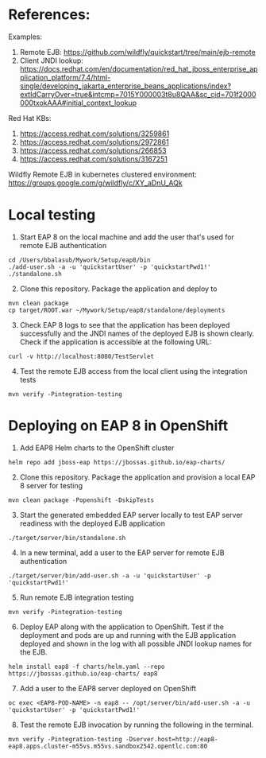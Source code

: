 References: 
============
Examples: 
1. Remote EJB: https://github.com/wildfly/quickstart/tree/main/ejb-remote
2. Client JNDI lookup: https://docs.redhat.com/en/documentation/red_hat_jboss_enterprise_application_platform/7.4/html-single/developing_jakarta_enterprise_beans_applications/index?extIdCarryOver=true&intcmp=7015Y000003t8u8QAA&sc_cid=701f2000000txokAAA#initial_context_lookup

Red Hat KBs:
1. https://access.redhat.com/solutions/3259861
2. https://access.redhat.com/solutions/2972861
3. https://access.redhat.com/solutions/266853
4. https://access.redhat.com/solutions/3167251

Wildfly Remote EJB in kubernetes clustered environment: https://groups.google.com/g/wildfly/c/XY_aDnU_AQk


Local testing
==============
1. Start EAP 8 on the local machine and add the user that's used for remote EJB authentication 
```
cd /Users/bbalasub/Mywork/Setup/eap8/bin
./add-user.sh -a -u 'quickstartUser' -p 'quickstartPwd1!' 
./standalone.sh
```

2. Clone this repository. Package the application and deploy to 
```
mvn clean package
cp target/ROOT.war ~/Mywork/Setup/eap8/standalone/deployments
```

3. Check EAP 8 logs to see that the application has been deployed successfully and the JNDI names of the deployed EJB is shown clearly. Check if the application is accessible at the following URL:
```
curl -v http://localhost:8080/TestServlet
```

4.  Test the remote EJB access from the local client using the integration tests
```
mvn verify -Pintegration-testing
```

Deploying on EAP 8 in OpenShift
=================================
1. Add EAP8 Helm charts to the OpenShift cluster
```
helm repo add jboss-eap https://jbossas.github.io/eap-charts/
```

2. Clone this repository. Package the application and provision a local EAP 8 server for testing
```
mvn clean package -Popenshift -DskipTests
```

3. Start the generated embedded EAP server locally to test EAP server readiness with the deployed EJB application
```
./target/server/bin/standalone.sh
```

4. In a new terminal, add a user to the EAP server for remote EJB authentication
```
./target/server/bin/add-user.sh -a -u 'quickstartUser' -p 'quickstartPwd1!' 
```

5. Run remote EJB integration testing
```
mvn verify -Pintegration-testing
```

6. Deploy EAP along with the application to OpenShift. Test if the deployment and pods are up and running with the EJB application deployed and shown in the log with all possible JNDI lookup names for the EJB. 
```
helm install eap8 -f charts/helm.yaml --repo https://jbossas.github.io/eap-charts/ eap8

```

7. Add a user to the EAP8 server deployed on OpenShift
```
oc exec <EAP8-POD-NAME> -n eap8 -- /opt/server/bin/add-user.sh -a -u 'quickstartUser' -p 'quickstartPwd1!'
```

8. Test the remote EJB invocation by running the following in the terminal.  
```
mvn verify -Pintegration-testing -Dserver.host=http://eap8-eap8.apps.cluster-m55vs.m55vs.sandbox2542.opentlc.com:80
```